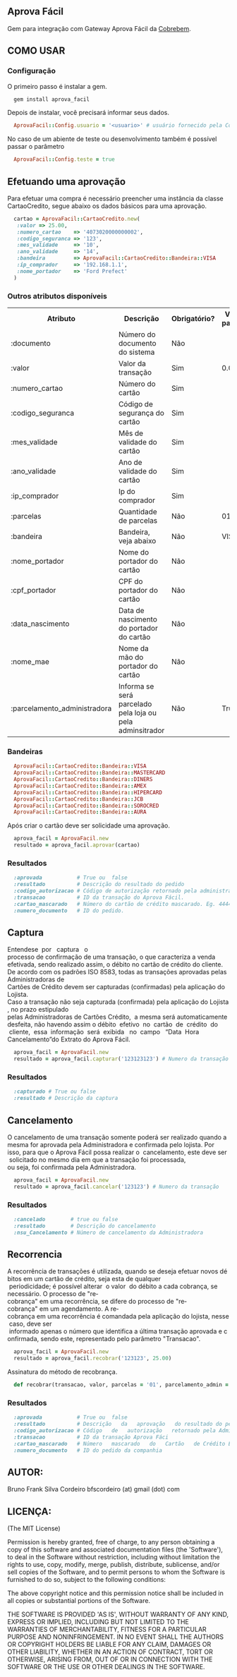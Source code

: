 Aprova Fácil
------------

Gem para integração com Gateway Aprova Fácil da [Cobrebem](https://www.cobrebemx.com.br).

COMO USAR
---------

### Configuração

O primeiro passo é instalar a gem.

```ruby
  gem install aprova_facil
```

Depois de instalar, você precisará informar seus dados.

```ruby
  AprovaFacil::Config.usuario = '<usuario>' # usuário fornecido pela Cobrebem
```

No caso de um abiente de teste ou desenvolvimento também é possível passar o parâmetro

```ruby
  AprovaFacil::Config.teste = true
```

Efetuando uma aprovação
-----------------------

Para efetuar uma compra é necessário preencher uma instância da classe CartaoCredito, 
segue abaixo os dados básicos para uma aprovação.

```ruby
  cartao = AprovaFacil::CartaoCredito.new(
   :valor => 25.00,
   :numero_cartao    => '4073020000000002', 
   :codigo_seguranca => '123', 
   :mes_validade     => '10', 
   :ano_validade     => '14', 
   :bandeira         => AprovaFacil::CartaoCredito::Bandeira::VISA
   :ip_comprador     => '192.168.1.1', 
   :nome_portador    => 'Ford Prefect'
  )
```

### Outros atributos disponíveis

<table>
  <tr>
    <th>Atributo</th>
    <th>Descrição</th>
    <th>Obrigatório?</th>
    <th>Valor padrão</th>    
  </tr>
  <tr>
    <td>:documento</td>
    <td>Número do documento do sistema</td>
    <td>Não</td>
    <td></td>    
  </tr>
  <tr>
    <td>:valor</td>
    <td>Valor da transação</td>
    <td>Sim</td>
    <td>0.00</td>    
  </tr>
  <tr>
    <td>:numero_cartao</td>
    <td>Número do cartão</td>
    <td>Sim</td>
    <td></td>    
  </tr>
  <tr>
    <td>:codigo_seguranca</td>
    <td>Código de segurança do cartão</td>
    <td>Sim</td>
    <td></td>    
  </tr>
  <tr>
    <td>:mes_validade</td>
    <td>Mês de validade do cartão</td>
    <td>Sim</td>
    <td></td>    
  </tr>        
  <tr>
    <td>:ano_validade</td>
    <td>Ano de validade do cartão</td>
    <td>Sim</td>
    <td></td>    
  </tr>
  <tr>
    <td>:ip_comprador</td>
    <td>Ip do comprador</td>
    <td>Sim</td>
    <td></td>    
  </tr>
  <tr>
    <td>:parcelas</td>
    <td>Quantidade de parcelas</td>
    <td>Não</td>
    <td>01</td>    
  </tr>
  <tr>
    <td>:bandeira</td>
    <td>Bandeira, veja abaixo</td>
    <td>Não</td>
    <td>VISA</td>    
  </tr>
  <tr>
    <td>:nome_portador</td>
    <td>Nome do portador do cartão</td>
    <td>Não</td>
    <td></td>    
  </tr>          
  <tr>
    <td>:cpf_portador</td>
    <td>CPF do portador do cartão</td>
    <td>Não</td>
    <td></td>    
  </tr>
  <tr>
    <td>:data_nascimento</td>
    <td>Data de nascimento do portador do cartão</td>
    <td>Não</td>
    <td></td>    
  </tr>
  <tr>
    <td>:nome_mae</td>
    <td>Nome da mão do portador do cartão</td>
    <td>Não</td>
    <td></td>    
  </tr>
  <tr>
    <td>:parcelamento_administradora</td>
    <td>Informa se será parcelado pela loja ou pela adminsitrador</td>
    <td>Não</td>
    <td>True</td>    
  </tr>        
</table>

### Bandeiras

```ruby
  AprovaFacil::CartaoCredito::Bandeira::VISA      
  AprovaFacil::CartaoCredito::Bandeira::MASTERCARD
  AprovaFacil::CartaoCredito::Bandeira::DINERS    
  AprovaFacil::CartaoCredito::Bandeira::AMEX      
  AprovaFacil::CartaoCredito::Bandeira::HIPERCARD 
  AprovaFacil::CartaoCredito::Bandeira::JCB       
  AprovaFacil::CartaoCredito::Bandeira::SOROCRED  
  AprovaFacil::CartaoCredito::Bandeira::AURA      
```

Após criar o cartão deve ser solicidade uma aprovação.

```ruby
  aprova_facil = AprovaFacil.new
  resultado = aprova_facil.aprovar(cartao)
```

### Resultados

```ruby
  :aprovada           # True ou  false
  :resultado          # Descrição do resultado do pedido
  :codigo_autorizacao # Código de autorização retornado pela administradora do cartão.
  :transacao          # ID da transação do Aprova Fácil.
  :cartao_mascarado   # Número do cartão de crédito mascarado. Eg. 444433******1111
  :numero_documento   # ID do pedido.
```

Captura
-------

  Entende­se  por   captura   o processo de confirmação de uma transação, o que caracteriza a venda 
efetivada, sendo realizado assim, o débito no cartão de crédito do cliente.
  De acordo com os padrões ISO 8583, todas as transações aprovadas pelas Administradoras de 
Cartões de Crédito devem ser capturadas (confirmadas) pela aplicação do Lojista.
  Caso a transação não seja capturada (confirmada) pela aplicação do Lojista, no prazo estipulado 
pelas Administradoras de Cartões Crédito,  a mesma será automaticamente desfeita, não havendo assim o 
débito  efetivo  no  cartão  de  crédito  do  cliente,  essa  informação  será  exibida   no  campo  
“Data  Hora Cancelamento”do Extrato do Aprova Fácil.

```ruby
  aprova_facil = AprovaFacil.new
  resultado = aprova_facil.capturar('123123123') # Numero da transação
```

### Resultados

```ruby
  :capturado # True ou false
  :resultado # Descrição da captura
```

Cancelamento
------------

  O cancelamento de uma transação somente poderá ser realizado quando a mesma for aprovada pela 
Administradora e confirmada pelo lojista. Por isso, para que o Aprova Fácil possa realizar o 
cancelamento, este deve ser  solicitado no mesmo dia em que a transação foi processada, 
ou seja, foi confirmada pela Administradora.

```ruby
  aprova_facil = AprovaFacil.new
  resultado = aprova_facil.cancelar('123123') # Numero da transação
```

### Resultados

```ruby
  :cancelado        # true ou false
  :resultado        # Descrição do cancelamento
  :nsu_Cancelamento # Número de cancelamento da Administradora
```

Recorrencia
-----------

  A recorrência de transações é utilizada, quando se deseja efetuar novos débitos em um cartão de
crédito, seja esta de qualquer  periodicidade; é possível alterar  o valor  do débito a cada cobrança, se
necessário.
  O processo de "re­cobrança" em uma recorrência, se difere do processo de "re­cobrança" em um
agendamento. A re­cobrança em uma recorrência é comandada pela aplicação do lojista, nesse caso, deve
ser  informado apenas o número que identifica a última transação aprovada e confirmada, sendo este,
representado pelo parâmetro "Transacao".

```ruby
  aprova_facil = AprovaFacil.new
  resultado = aprova_facil.recobrar('123123', 25.00)
```

Assinatura do método de recobrança.

```ruby
  def recobrar(transacao, valor, parcelas = '01', parcelamento_admin = true )
```

### Resultados

```ruby
  :aprovada           # True ou  false
  :resultado          # Descrição   da   aprovação   do resultado do pedido
  :codigo_autorizacao # Código   de   autorização   retornado pela Administradora  do  cartão  de crédito
  :transacao          # ID da transação Aprova Fáci
  :cartao_mascarado   # Número   mascarado   do   Cartão   de Crédito Eg. 444433******1111
  :numero_documento   # ID do pedido da companhia
```

AUTOR:
------

Bruno Frank Silva Cordeiro bfscordeiro (at) gmail (dot) com

LICENÇA:
--------

(The MIT License)

Permission is hereby granted, free of charge, to any person obtaining
a copy of this software and associated documentation files (the
'Software'), to deal in the Software without restriction, including
without limitation the rights to use, copy, modify, merge, publish,
distribute, sublicense, and/or sell copies of the Software, and to
permit persons to whom the Software is furnished to do so, subject to
the following conditions:

The above copyright notice and this permission notice shall be
included in all copies or substantial portions of the Software.

THE SOFTWARE IS PROVIDED 'AS IS', WITHOUT WARRANTY OF ANY KIND,
EXPRESS OR IMPLIED, INCLUDING BUT NOT LIMITED TO THE WARRANTIES OF
MERCHANTABILITY, FITNESS FOR A PARTICULAR PURPOSE AND NONINFRINGEMENT.
IN NO EVENT SHALL THE AUTHORS OR COPYRIGHT HOLDERS BE LIABLE FOR ANY
CLAIM, DAMAGES OR OTHER LIABILITY, WHETHER IN AN ACTION OF CONTRACT,
TORT OR OTHERWISE, ARISING FROM, OUT OF OR IN CONNECTION WITH THE
SOFTWARE OR THE USE OR OTHER DEALINGS IN THE SOFTWARE.